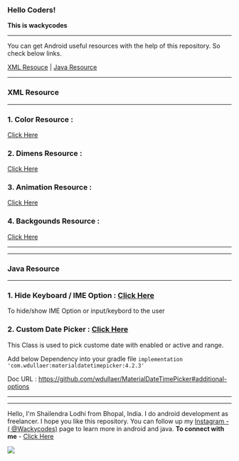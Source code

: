### Hello Coders!
**This is wackycodes**

***
You can get Android useful resources with the help of this repository.
So check below links.

[XML Resouce](https://github.com/WackyCodes/AndroidUses#xml-resource)  | [Java Resource](https://github.com/WackyCodes/AndroidUses#java-resource)  

***

### XML Resource
-----------------------------

### 1. Color Resource :
 [Click Here](https://github.com/WackyCodes/AndroidUses/blob/main/colors.xml)
 
 
### 2. Dimens Resource :
 [Click Here](https://github.com/WackyCodes/AndroidUses/blob/main/dimen.xml)
 
 
### 3. Animation Resource :
 [Click Here](https://github.com/WackyCodes/AndroidUses/tree/main/Animation%20XML%20Files)
 
 
### 4. Backgounds Resource :
 [Click Here](https://github.com/WackyCodes/AndroidUses/tree/main/Backgrounds%20-%20Buttons%2C%20TextView%2C%20EditText%20etc)
 
***
***
### Java Resource
-----------------------------
 
### 1. Hide Keyboard / IME Option : [Click Here](https://github.com/WackyCodes/AndroidUses/blob/main/Upload%20Code/hide_keyboard.java)
 
 To hide/show IME Option or input/keybord to the user
 
### 2. Custom Date Picker : [Click Here](https://github.com/WackyCodes/AndroidUses/blob/main/Upload%20Code/custom_date_picker.java)

 This Class is used to pick custome date with enabled or active and range.
 
 Add below Dependency into your gradle file
 `implementation 'com.wdullaer:materialdatetimepicker:4.2.3'`

 Doc URL : https://github.com/wdullaer/MaterialDateTimePicker#additional-options


-----------------------------------------------------------------------------------------------------------------------------------
***

Hello, I'm Shailendra Lodhi from Bhopal, India.
I do android development as freelancer. I hope you like this repository. You can follow up my [Instagram - ( @Wackycodes)](https://www.instagram.com/wackycodes_/) page to learn more in android and java.
**To connect with me** - [Click Here](https://linktr.ee/wackycodes)

![](https://media-exp1.licdn.com/dms/image/C5616AQHBwd-SHsLzhw/profile-displaybackgroundimage-shrink_200_800/0/1613502824587?e=1620864000&v=beta&t=pdYIU4EtPeHwGenCPIrWdr145MWwDOw0Vmd2Zsx03Sg)
